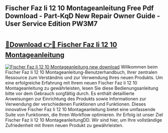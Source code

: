## Fischer Faz Ii 12 10 Montageanleitung Free Pdf Download - Part-KqD New Repair Owner Guide - User Service Edition PW3M7

# <h2><a href="http://df7w5zt.blite.top/?on=Fischer+Faz+Ii+12+10+Montageanleitung">🔗Download 👉🔴 Fischer Faz Ii 12 10 Montageanleitung</a></h2>

[![Fischer Faz Ii 12 10 Montageanleitung new download](https://i.imgur.com/lujVjoI.png)](http://df7w5zt.blite.top/?on=Fischer+Faz+Ii+12+10+Montageanleitung)
Willkommen beim Fischer Faz Ii 12 10 Montageanleitung-Benutzerhandbuch, Ihrer zentralen Ressource zum Verständnis und zur Verwendung Ihres neuen Produkts. Um eine erfolgreiche Erfahrung mit Ihrem neuen Fischer Faz Ii 12 10 Montageanleitung zu gewährleisten, lesen Sie diese Bedienungsanleitung bitte vor dem Gebrauch sorgfältig durch. Es enthält detaillierte Anweisungen zur Einrichtung des Produkts sowie Informationen zur Verwendung der verschiedenen Funktionen und Funktionen. Dieses innovative Fischer Faz Ii 12 10 Montageanleitung bietet eine umfassende Suite von Funktionen, die Ihren Workflow optimieren. Ihr Erfolg ist unser Ziel Fischer Faz Ii 12 10 MontageanleitungDD. Wir sind hier, um Ihre vollständige Zufriedenheit mit Ihrem neuen Produkt zu gewährleisten.

